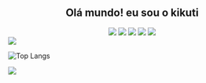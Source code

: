 <h2 align="center">Olá mundo! eu sou o <b>kikuti</b></h2>

<div align="center">
  <img src="https://img.shields.io/badge/html%205-grey?style=for-the-badge&logo=html5&logoColor=white&labelColor=8E2DE2" />
  <img src="https://img.shields.io/badge/css%203-grey?style=for-the-badge&logo=css3&logoColor=white&labelColor=8E2DE2" />
  <img src="https://img.shields.io/badge/-JavaScript-grey?style=for-the-badge&logo=javascript&logoColor=white&labelColor=8E2DE2" />
  <img src="https://img.shields.io/badge/-git-grey?style=for-the-badge&logo=git&logoColor=white&labelColor=8E2DE2" />
  <img src="https://img.shields.io/badge/-github-grey?style=for-the-badge&logo=github&logoColor=white&labelColor=8E2DE2" />
</div>

<img src="https://github-readme-stats.vercel.app/api?username=kikuti-fullstack&show_icons=true&theme=radical&title_color=8E2DE2&text_color=fff&icon_color=8E2DE2">

![Top Langs](https://github-readme-stats.vercel.app/api/top-langs/?username=saviomartin&theme=radical&title_color=8E2DE2&text_color=fff)

<img src="https://github.com/saviomartin/saviomartin/blob/master/assets/repo.png?raw=true">
